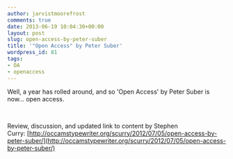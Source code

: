 ```yaml
---
author: jarvistmoorefrost
comments: true
date: 2013-06-19 10:04:30+00:00
layout: post
slug: open-access-by-peter-suber
title: '"Open Access" by Peter Suber'
wordpress_id: 81
tags:
- OA
- openaccess
---
```


Well, a year has rolled around, and so 'Open Access' by Peter Suber is now... open access.

 

Review, discussion, and updated link to content by Stephen Curry: [http://occamstypewriter.org/scurry/2012/07/05/open-access-by-peter-suber/](http://occamstypewriter.org/scurry/2012/07/05/open-access-by-peter-suber/)
